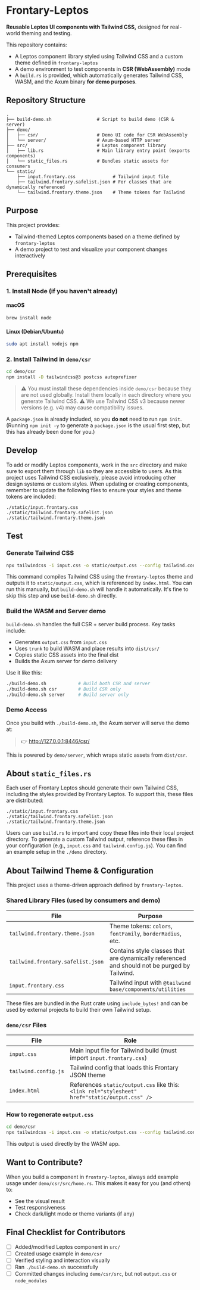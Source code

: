 # Frontary-Leptos

**Reusable Leptos UI components with Tailwind CSS,** designed for real-world theming
and testing.

This repository contains:

- A Leptos component library styled using Tailwind CSS and a custom theme defined
  in `frontary-leptos`
- A demo environment to test components in **CSR (WebAssembly)** mode
- A `build.rs` is provided, which automatically generates Tailwind CSS, WASM, and
  the Axum binary **for demo purposes**.

## Repository Structure

```text
.
├── build-demo.sh                 # Script to build demo (CSR & server)
├── demo/
│   ├── csr/                      # Demo UI code for CSR WebAssembly
│   └── server/                   # Axum-based HTTP server
├── src/                          # Leptos component library
│   ├── lib.rs                    # Main library entry point (exports components)
│   └── static_files.rs           # Bundles static assets for consumers
└── static/
    ├── input.frontary.css              # Tailwind input file
    ├── tailwind.frontary.safelist.json # For classes that are dynamically referenced
    └── tailwind.frontary.theme.json    # Theme tokens for Tailwind
```

## Purpose

This project provides:

- Tailwind-themed Leptos components based on a theme defined by `frontary-leptos`
- A demo project to test and visualize your component changes interactively

## Prerequisites

### 1. Install Node (if you haven't already)

#### macOS

```bash
brew install node
```

#### Linux (Debian/Ubuntu)

```bash
sudo apt install nodejs npm
```

### 2. Install Tailwind in `demo/csr`

```bash
cd demo/csr
npm install -D tailwindcss@3 postcss autoprefixer
```

> ⚠️ You must install these dependencies inside `demo/csr` because they are not
  used globally. Install them locally in each directory where you generate Tailwind
  CSS.
> ⚠️ We use Tailwind CSS v3 because newer versions (e.g. v4) may cause compatibility
  issues.

A `package.json` is already included, so you **do not** need to run `npm init`.
(Running `npm init -y` to generate a `package.json` is the usual first step, but
this has already been done for you.)

## Develop

To add or modify Leptos components, work in the `src` directory and make sure to
export them through `lib` so they are accessible to users. As this project uses
Tailwind CSS exclusively, please avoid introducing other design systems or custom
styles. When updating or creating components, remember to update the following files
to ensure your styles and theme tokens are included:

```text
./static/input.frontary.css
./static/tailwind.frontary.safelist.json
./static/tailwind.frontary.theme.json
```

## Test

### Generate Tailwind CSS

```bash
npx tailwindcss -i input.css -o static/output.css --config tailwind.config.js
```

This command compiles Tailwind CSS using the `frontary-leptos` theme and outputs
it to `static/output.css`, which is referenced by `index.html`. You can run this
manually, but `build-demo.sh` will handle it automatically. It's fine to skip this
step and use `build-demo.sh` directly.

### Build the WASM and Server demo

`build-demo.sh` handles the full CSR + server build process. Key tasks include:

- Generates `output.css` from `input.css`
- Uses `trunk` to build WASM and place results into `dist/csr/`
- Copies static CSS assets into the final dist
- Builds the Axum server for demo delivery

Use it like this:

```bash
./build-demo.sh            # Build both CSR and server
./build-demo.sh csr        # Build CSR only
./build-demo.sh server     # Build server only
```

### Demo Access

Once you build with `./build-demo.sh`, the Axum server will serve the demo at:

<!-- markdownlint-disable-next-line MD034 -->
> 👉 http://127.0.0.1:8446/csr/

This is powered by `demo/server`, which wraps static assets from `dist/csr`.

## About `static_files.rs`

Each user of Frontary Leptos should generate their own Tailwind CSS, including the
styles provided by Frontary Leptos. To support this, these files are distributed:

```text
./static/input.frontary.css
./static/tailwind.frontary.safelist.json
./static/tailwind.frontary.theme.json
```

Users can use `build.rs` to import and copy these files into their local project
directory. To generate a custom Tailwind output, reference these files in your configuration
(e.g., `input.css` and `tailwind.config.js`). You can find an example setup in
the `./demo` directory.

## About Tailwind Theme & Configuration

This project uses a theme-driven approach defined by `frontary-leptos`.

### Shared Library Files (used by consumers and demo)

<!-- markdownlint-disable MD013 -->
| File | Purpose |
|------|---------|
| `tailwind.frontary.theme.json` | Theme tokens: `colors`, `fontFamily`, `borderRadius`, etc. |
| `tailwind.frontary.safelist.json` | Contains style classes that are dynamically referenced and should not be purged by Tailwind. |
| `input.frontary.css` | Tailwind input with `@tailwind base/components/utilities` |
<!-- markdownlint-enable MD013 -->

These files are bundled in the Rust crate using `include_bytes!` and can be used
by external projects to build their own Tailwind setup.

### `demo/csr` Files

<!-- markdownlint-disable MD013 -->
| File | Role |
|------|------|
| `input.css` | Main input file for Tailwind build (must import `input.frontary.css`) |
| `tailwind.config.js` | Tailwind config that loads this Frontary JSON theme |
| `index.html` | References `static/output.css` like this: `<link rel="stylesheet" href="static/output.css" />` |
<!-- markdownlint-enable MD013 -->

### How to regenerate `output.css`

```bash
cd demo/csr
npx tailwindcss -i input.css -o static/output.css --config tailwind.config.js
```

This output is used directly by the WASM app.

## Want to Contribute?

When you build a component in `frontary-leptos`, always add example usage under
`demo/csr/src/home.rs`. This makes it easy for you (and others) to:

- See the visual result
- Test responsiveness
- Check dark/light mode or theme variants (if any)

## Final Checklist for Contributors

- [ ] Added/modified Leptos component in `src/`
- [ ] Created usage example in `demo/csr`
- [ ] Verified styling and interaction visually
- [ ] Ran `./build-demo.sh` successfully
- [ ] Committed changes including `demo/csr/src`, but not `output.css` or `node_modules`
